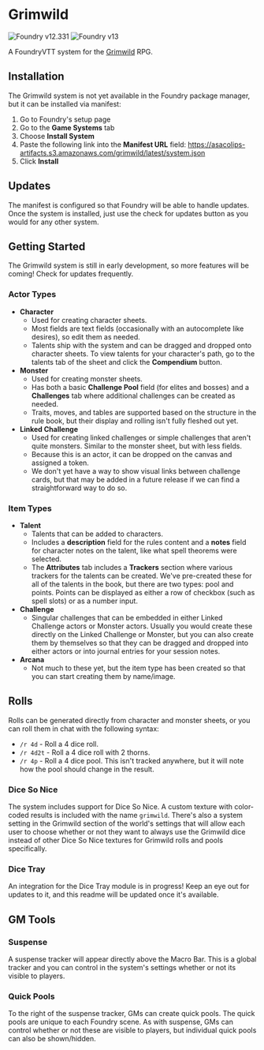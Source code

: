# Grimwild

![Foundry v12.331](https://img.shields.io/badge/Foundry-v12.331-green) ![Foundry v13](https://img.shields.io/badge/Foundry-v13-yellow)

A FoundryVTT system for the [Grimwild](https://www.odditypress.com/) RPG.

## Installation

The Grimwild system is not yet available in the Foundry package manager, but it can be installed via manifest:

1. Go to Foundry's setup page
2. Go to the **Game Systems** tab
3. Choose **Install System**
4. Paste the following link into the **Manifest URL** field: https://asacolips-artifacts.s3.amazonaws.com/grimwild/latest/system.json
5. Click **Install**

## Updates

The manifest is configured so that Foundry will be able to handle updates. Once the system is installed, just use the check for updates button as you would for any other system.

## Getting Started

The Grimwild system is still in early development, so more features will be coming! Check for updates frequently.

### Actor Types

- **Character**
    - Used for creating character sheets.
    - Most fields are text fields (occasionally with an autocomplete like desires), so edit them as needed.
    - Talents ship with the system and can be dragged and dropped onto character sheets. To view talents for your character's path, go to the talents tab of the sheet and click the **Compendium** button.
- **Monster**
    - Used for creating monster sheets.
    - Has both a basic **Challenge Pool** field (for elites and bosses) and a **Challenges** tab where additional challenges can be created as needed.
    - Traits, moves, and tables are supported based on the structure in the rule book, but their display and rolling isn't fully fleshed out yet.
- **Linked Challenge**
    - Used for creating linked challenges or simple challenges that aren't quite monsters. Similar to the monster sheet, but with less fields.
    - Because this is an actor, it can be dropped on the canvas and assigned a token.
    - We don't yet have a way to show visual links between challenge cards, but that may be added in a future release if we can find a straightforward way to do so.

### Item Types

- **Talent**
    - Talents that can be added to characters.
    - Includes a **description** field for the rules content and a **notes** field for character notes on the talent, like what spell theorems were selected.
    - The **Attributes** tab includes a **Trackers** section where various trackers for the talents can be created. We've pre-created these for all of the talents in the book, but there are two types: pool and points. Points can be displayed as either a row of checkbox (such as spell slots) or as a number input.
- **Challenge**
    - Singular challenges that can be embedded in either Linked Challenge actors or Monster actors. Usually you would create these directly on the Linked Challenge or Monster, but you can also create them by themselves so that they can be dragged and dropped into either actors or into journal entries for your session notes.
- **Arcana**
    - Not much to these yet, but the item type has been created so that you can start creating them by name/image.

## Rolls

Rolls can be generated directly from character and monster sheets, or you can roll them in chat with the following syntax:

- `/r 4d` - Roll a 4 dice roll.
- `/r 4d2t` - Roll a 4 dice roll with 2 thorns.
- `/r 4p` - Roll a 4 dice pool. This isn't tracked anywhere, but it will note how the pool should change in the result.

### Dice So Nice

The system includes support for Dice So Nice. A custom texture with color-coded results is included with the name `grimwild`. There's also a system setting in the Grimwild section of the world's settings that will allow each user to choose whether or not they want to always use the Grimwild dice instead of other Dice So Nice textures for Grimwild rolls and pools specifically.

### Dice Tray

An integration for the Dice Tray module is in progress! Keep an eye out for updates to it, and this readme will be updated once it's available.

## GM Tools

### Suspense

A suspense tracker will appear directly above the Macro Bar. This is a global tracker and you can control in the system's settings whether or not its visible to players.

### Quick Pools

To the right of the suspense tracker, GMs can create quick pools. The quick pools are unique to each Foundry scene. As with suspense, GMs can control whether or not these are visible to players, but individual quick pools can also be shown/hidden.